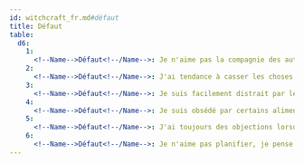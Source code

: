 ```yaml
---
id: witchcraft_fr.md#défaut
title: Défaut
table:
  d6:
    1:
      <!--Name-->Défaut<!--/Name-->: Je n'aime pas la compagnie des autres lanceurs de sorts.
    2:
      <!--Name-->Défaut<!--/Name-->: J'ai tendance à casser les choses fragiles, comme les cristaux.
    3:
      <!--Name-->Défaut<!--/Name-->: Je suis facilement distrait par les objets brillants.
    4:
      <!--Name-->Défaut<!--/Name-->: Je suis obsédé par certains aliments et je ne peux pas passer plusieurs jours sans en manger.
    5:
      <!--Name-->Défaut<!--/Name-->: J'ai toujours des objections lorsque c'est une autre personne qui établit les plans.
    6:
      <!--Name-->Défaut<!--/Name-->: Je n'aime pas planifier, je pense qu'il est plus important d'agir rapidement.
---
```


